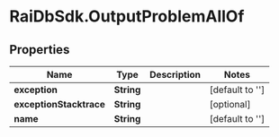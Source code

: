 # RaiDbSdk.OutputProblemAllOf

## Properties

Name | Type | Description | Notes
------------ | ------------- | ------------- | -------------
**exception** | **String** |  | [default to &#39;&#39;]
**exceptionStacktrace** | **String** |  | [optional] 
**name** | **String** |  | [default to &#39;&#39;]


